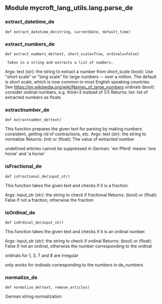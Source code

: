 
## Module mycroft_lang_utils.lang.parse_de

### extract\_datetime\_de
 ```
 def extract_datetime_de(string, currentDate, default_time)
 ```
 
### extract\_numbers\_de
 ```
 def extract_numbers_de(text, short_scale=True, ordinals=False)
 ```
     Takes in a string and extracts a list of numbers.

Args:
    text (str): the string to extract a number from
    short_scale (bool): Use "short scale" or "long scale" for large
        numbers -- over a million.  The default is short scale, which
        is now common in most English speaking countries.
        See https://en.wikipedia.org/wiki/Names_of_large_numbers
    ordinals (bool): consider ordinal numbers, e.g. third=3 instead of 1/3
Returns:
    list: list of extracted numbers as floats 
### extractnumber\_de
 ```
 def extractnumber_de(text)
 ```
 This function prepares the given text for parsing by making
numbers consistent, getting rid of contractions, etc.
Args:
    text (str): the string to normalize
Returns:
    (int) or (float): The value of extracted number


undefined articles cannot be suppressed in German:
'ein Pferd' means 'one horse' and 'a horse' 
### isFractional\_de
 ```
 def isFractional_de(input_str)
 ```
 This function takes the given text and checks if it is a fraction.

Args:
    input_str (str): the string to check if fractional
Returns:
    (bool) or (float): False if not a fraction, otherwise the fraction 
### isOrdinal\_de
 ```
 def isOrdinal_de(input_str)
 ```
 This function takes the given text and checks if it is an ordinal number.

Args:
    input_str (str): the string to check if ordinal
Returns:
    (bool) or (float): False if not an ordinal, otherwise the number
    corresponding to the ordinal

ordinals for 1, 3, 7 and 8 are irregular

only works for ordinals corresponding to the numbers in de_numbers 
### normalize\_de
 ```
 def normalize_de(text, remove_articles)
 ```
 German string normalization 